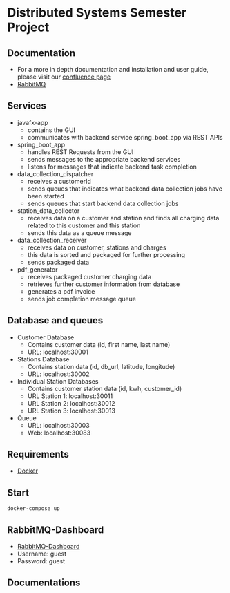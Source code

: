 # Distributed Systems Semester Project

## Documentation
- For a more in depth documentation and installation and user guide, please visit our [confluence page](https://webentwicklungsprojekt.atlassian.net/wiki/spaces/DP/overview)
- [RabbitMQ](https://www.rabbitmq.com/tutorials/tutorial-one-java.html)

## Services
- javafx-app
  - contains the GUI
  - communicates with backend service spring_boot_app via REST APIs
- spring_boot_app
  - handles REST Requests from the GUI 
  - sends messages to the appropriate backend services
  - listens for messages that indicate backend task completion
- data_collection_dispatcher
  - receives a customerId
  - sends queues that indicates what backend data collection jobs have been started
  - sends queues that start backend data collection jobs
- station_data_collector
  - receives data on a customer and station and finds all charging data related to this customer and this station
  - sends this data as a queue message
- data_collection_receiver
  - receives data on customer, stations and charges
  - this data is sorted and packaged for further processing
  - sends packaged data
- pdf_generator
  - receives packaged customer charging data
  - retrieves further customer information from database
  - generates a pdf invoice
  - sends job completion message queue

## Database and queues
- Customer Database
	- Contains customer data (id, first name, last name)
	- URL: localhost:30001
- Stations Database
	- Contains station data (id, db_url, latitude, longitude)
	- URL: localhost:30002
- Individual Station Databases
	- Contains customer station data (id, kwh, customer_id)
	- URL Station 1: localhost:30011
	- URL Station 2: localhost:30012
	- URL Station 3: localhost:30013
- Queue
	- URL: localhost:30003
	- Web: localhost:30083

## Requirements
- [Docker](https://docs.docker.com/get-docker/)

## Start
```shell
docker-compose up
```

## RabbitMQ-Dashboard
- [RabbitMQ-Dashboard](http://localhost:30083)
- Username: guest
- Password: guest


## Documentations
